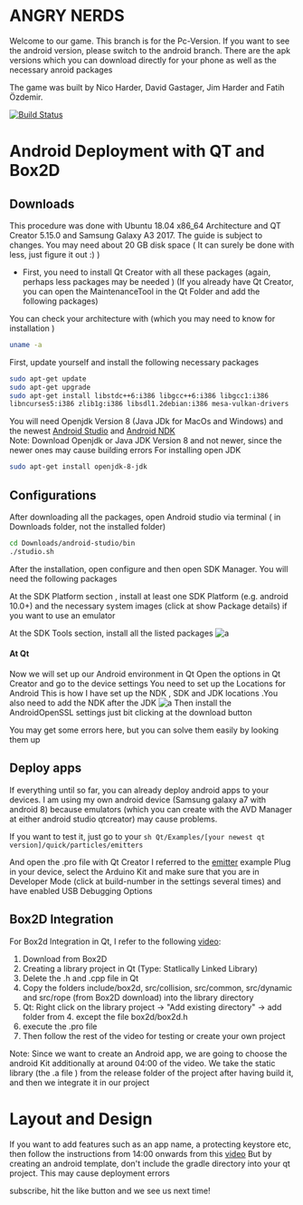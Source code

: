 # ANGRY NERDS

Welcome to our game. This branch is for the Pc-Version. If you want to see the android version, please switch to the android branch. 
There are the apk versions which you can download directly for your phone as well as the necessary anroid packages

The game was built by Nico Harder, David Gastager, Jim Harder and Fatih Özdemir.


[![Build Status](https://travis-ci.org/joemccann/dillinger.svg?branch=master)](https://travis-ci.org/joemccann/dillinger)


# Android Deployment with QT and Box2D
## Downloads
This procedure was done with Ubuntu 18.04 x86_64 Architecture  and QT Creator 5.15.0 and Samsung Galaxy A3 2017. The guide is subject to changes.
You may need about 20 GB disk space ( It can surely be done with less, just figure it out :) )


*  First, you need to install Qt Creator with all these packages (again, perhaps less packages may be needed )
 (If you already have Qt Creator, you can open the MaintenanceTool in the Qt Folder and add the following packages)

You can check your architecture with (which you may need to know for installation )
```bash
uname -a
``` 


First, update yourself and install the following necessary packages
```sh
sudo apt-get update
sudo apt-get upgrade
sudo apt-get install libstdc++6:i386 libgcc++6:i386 libgcc1:i386
libncurses5:i386 zlib1g:i386 libsdl1.2debian:i386 mesa-vulkan-drivers 
```
You will need Openjdk Version 8 (Java JDk for MacOs and Windows) and the newest [Android Studio](https://developer.android.com/studio/) and [Android NDK](https://developer.android.com/ndk/downloads)  
Note: Download Openjdk or Java JDK Version 8 and not newer, since the newer ones may cause building errors
For installing open JDK
```sh
sudo apt-get install openjdk-8-jdk
```
## Configurations
After downloading all the packages, open Android studio via terminal  ( in Downloads folder, not the installed folder)
```sh
cd Downloads/android-studio/bin
./studio.sh
```
After the installation, open configure and then open SDK Manager.
You will need the following packages

At the SDK Platform section , install at least one SDK Platform (e.g. android 10.0+) and the necessary system images (click at show Package details) if you want to use an emulator

At the SDK Tools section, install all the listed packages
![a](/uploads/c43687852cada2008111934f6ccbb807/3e9ac3e4-5c3e-4eb3-a24c-1bd44697bd14.jpg)
#### At Qt
Now we will set up our Android environment in Qt
Open the options in Qt Creator and go to the device settings 
You need to set up the Locations for Android
This is how I have set up the NDK , SDK and JDK locations .You also need to add the NDK after the JDK
![a](/uploads/be5c2845555db5e3c5489797e06079b3/3c2c33d1-64a1-4f4a-bfc6-1eb804dea53e.jpg)
Then install the AndroidOpenSSL settings just bit clicking at the download button

You may get some errors here, but you can solve them easily by looking them up
## Deploy apps
If everything until so far, you can already deploy android apps to your devices.
I am using my own android device (Samsung galaxy a7 with android 8) because emulators (which you can create with the AVD Manager at either android studio  qtcreator) may cause problems.


If you want to test it, just  go to  your 
```sh Qt/Examples/[your newest qt version]/quick/particles/emitters ```

And open the .pro file with Qt Creator
I referred to the [emitter](https://doc.qt.io/qt-5/qtquick-particles-emitters-example.html) example
Plug in your device, select the Arduino Kit and make sure that you are in Developer Mode (click at build-number in the settings several times) and have enabled USB Debugging Options 

## Box2D Integration 
For Box2d Integration in Qt, I refer to the following [video](https://www.youtube.com/watch?v=vg4BQoPuEUI):
1. Download from Box2D
2. Creating a library project in Qt (Type: Statlically Linked Library)
3. Delete the .h and .cpp file in Qt
4. Copy the folders include/box2d, src/collision, src/common, src/dynamic and src/rope (from Box2D download) into the library directory
5. Qt: Right click on the library project -> "Add existing directory" -> add folder from 4. except the file box2d/box2d.h
6. execute the .pro file
7. Then  follow the rest of the video for testing or create your own project

Note: Since we want to create an Android app, we are going to choose the android Kit additionally at around 04:00 of the video.
We take the static library (the .a file ) from the release folder of the project after having build it, and then we integrate it in our project 

# Layout and Design
If you want to add features such as an app name, a protecting keystore etc, then follow the instructions from 14:00 onwards from this [video](https://www.youtube.com/watch?v=w2RRgRGHsDA&t=141s)
But by creating an android template, don't include the gradle directory into your qt project. This may cause deployment errors



subscribe, hit the like button and we see us next time!
